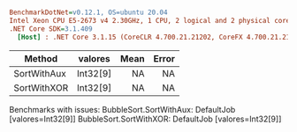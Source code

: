 ``` ini

BenchmarkDotNet=v0.12.1, OS=ubuntu 20.04
Intel Xeon CPU E5-2673 v4 2.30GHz, 1 CPU, 2 logical and 2 physical cores
.NET Core SDK=3.1.409
  [Host] : .NET Core 3.1.15 (CoreCLR 4.700.21.21202, CoreFX 4.700.21.21402), X64 RyuJIT


```
|      Method |  valores | Mean | Error |
|------------ |--------- |-----:|------:|
| SortWithAux | Int32[9] |   NA |    NA |
| SortWithXOR | Int32[9] |   NA |    NA |

Benchmarks with issues:
  BubbleSort.SortWithAux: DefaultJob [valores=Int32[9]]
  BubbleSort.SortWithXOR: DefaultJob [valores=Int32[9]]
